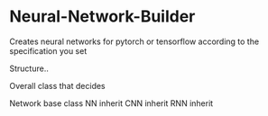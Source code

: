 # Neural-Network-Builder


Creates neural networks for pytorch or tensorflow according to the specification you set


Structure..

Overall class that decides

Network base class
NN inherit
CNN inherit
RNN inherit

